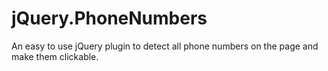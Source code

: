 # jQuery.PhoneNumbers
An easy to use jQuery plugin to detect all phone numbers on the page and make them clickable. 
